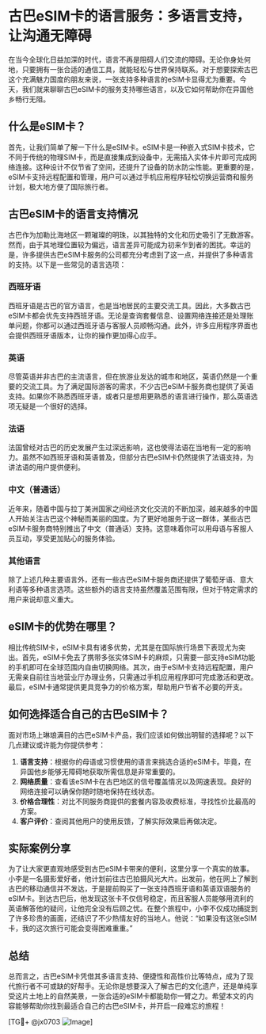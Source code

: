 # 古巴eSIM卡的语言服务：多语言支持，让沟通无障碍

在当今全球化日益加深的时代，语言不再是阻碍人们交流的障碍。无论你身处何地，只要拥有一张合适的通信工具，就能轻松与世界保持联系。对于想要探索古巴这个充满魅力国度的朋友来说，一张支持多种语言的eSIM卡显得尤为重要。今天，我们就来聊聊古巴eSIM卡的服务支持哪些语言，以及它如何帮助你在异国他乡畅行无阻。

## 什么是eSIM卡？

首先，让我们简单了解一下什么是eSIM卡。eSIM卡是一种嵌入式SIM卡技术，它不同于传统的物理SIM卡，而是直接集成到设备中，无需插入实体卡片即可完成网络连接。这种设计不仅节省了空间，还提升了设备的防水防尘性能。更重要的是，eSIM卡支持远程配置和管理，用户可以通过手机应用程序轻松切换运营商和服务计划，极大地方便了国际旅行者。

## 古巴eSIM卡的语言支持情况

古巴作为加勒比海地区一颗璀璨的明珠，以其独特的文化和历史吸引了无数游客。然而，由于其地理位置较为偏远，语言差异可能成为初来乍到者的困扰。幸运的是，许多提供古巴eSIM卡服务的公司都充分考虑到了这一点，并提供了多种语言的支持。以下是一些常见的语言选项：

### 西班牙语

西班牙语是古巴的官方语言，也是当地居民的主要交流工具。因此，大多数古巴eSIM卡都会优先支持西班牙语。无论是查询套餐信息、设置网络连接还是处理账单问题，你都可以通过西班牙语与客服人员顺畅沟通。此外，许多应用程序界面也会提供西班牙语版本，让你的操作更加得心应手。

### 英语

尽管英语并非古巴的主流语言，但在旅游业发达的城市和地区，英语仍然是一个重要的交流工具。为了满足国际游客的需求，不少古巴eSIM卡服务商也提供了英语支持。如果你不熟悉西班牙语，或者只是想用更熟悉的语言进行操作，那么英语选项无疑是一个很好的选择。

### 法语

法国曾经对古巴的历史发展产生过深远影响，这也使得法语在当地有一定的影响力。虽然不如西班牙语和英语普及，但部分古巴eSIM卡仍然提供了法语支持，为讲法语的用户提供便利。

### 中文（普通话）

近年来，随着中国与拉丁美洲国家之间经济文化交流的不断加深，越来越多的中国人开始关注古巴这个神秘而美丽的国度。为了更好地服务于这一群体，某些古巴eSIM卡服务商特别推出了中文（普通话）支持。这意味着你可以用母语与客服人员互动，享受更加贴心的服务体验。

### 其他语言

除了上述几种主要语言外，还有一些古巴eSIM卡服务商还提供了葡萄牙语、意大利语等多种语言选项。这些额外的语言支持虽然覆盖范围有限，但对于特定需求的用户来说却意义重大。

## eSIM卡的优势在哪里？

相比传统SIM卡，eSIM卡具有诸多优势，尤其是在国际旅行场景下表现尤为突出。首先，eSIM卡免去了携带多张实体SIM卡的麻烦，只需要一部支持eSIM功能的手机即可在全球范围内自由切换网络。其次，由于eSIM卡支持远程配置，用户无需亲自前往当地营业厅办理业务，只需通过手机应用程序即可完成激活和更改。最后，eSIM卡通常提供更具竞争力的价格方案，帮助用户节省不必要的开支。

## 如何选择适合自己的古巴eSIM卡？

面对市场上琳琅满目的古巴eSIM卡产品，我们应该如何做出明智的选择呢？以下几点建议或许能为你提供参考：

1. **语言支持**：根据你的母语或习惯使用的语言来挑选合适的eSIM卡。毕竟，在异国他乡能够无障碍地获取所需信息是非常重要的。
2. **网络质量**：查看该eSIM卡在古巴地区的信号覆盖情况以及网速表现。良好的网络连接可以确保你随时随地保持在线状态。
3. **价格合理性**：对比不同服务商提供的套餐内容及收费标准，寻找性价比最高的方案。
4. **客户评价**：查阅其他用户的使用反馈，了解实际效果后再做决定。

## 实际案例分享

为了让大家更直观地感受到古巴eSIM卡带来的便利，这里分享一个真实的故事。小李是一名摄影爱好者，他计划前往古巴拍摄风光大片。出发前，他在网上了解到古巴的移动通信并不发达，于是提前购买了一张支持西班牙语和英语双语服务的eSIM卡。到达古巴后，他发现这张卡不仅信号稳定，而且客服人员能够用流利的英语解答他的疑问，让他完全没有后顾之忧。在整个旅程中，小李不仅成功捕捉到了许多珍贵的画面，还结识了不少热情友好的当地人。他说：“如果没有这张eSIM卡，我的这次旅行可能会变得困难重重。”

## 总结

总而言之，古巴eSIM卡凭借其多语言支持、便捷性和高性价比等特点，成为了现代旅行者不可或缺的好帮手。无论你是想要深入了解古巴的文化遗产，还是单纯享受这片土地上的自然美景，一张合适的eSIM卡都能助你一臂之力。希望本文的内容能够帮助你找到最适合自己的古巴eSIM卡，并开启一段难忘的旅程！

[TG💪+ @jx0703 ![Image](https://github.com/user-attachments/assets/dbca1d08-cadb-493c-b0ec-ad6f7a83f270)]